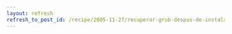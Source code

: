```yaml
---
layout: refresh
refresh_to_post_id: /recipe/2005-11-27/recuperar-grub-despus-de-instalar-windows.html
---
```


